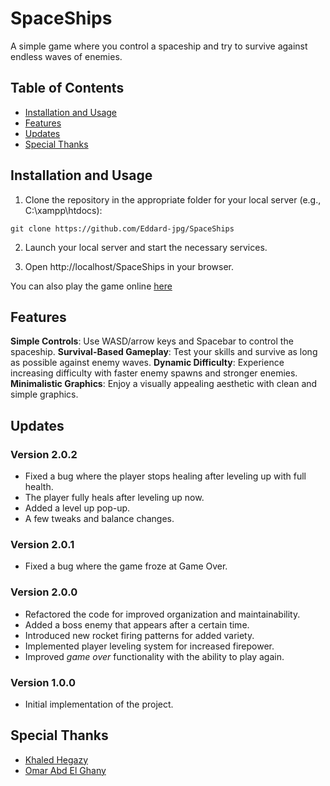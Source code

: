 # SpaceShips

A simple game where you control a spaceship and try to survive against endless waves of enemies.

## Table of Contents

- [Installation and Usage](#installation-and-usage)
- [Features](#features)
- [Updates](#updates)
- [Special Thanks](#special-thanks)

## Installation and Usage

1. Clone the repository in the appropriate folder for your local server (e.g., C:\xampp\htdocs):
```shell
git clone https://github.com/Eddard-jpg/SpaceShips
```
2. Launch your local server and start the necessary services.

3. Open http://localhost/SpaceShips in your browser.

You can also play the game online [here](https://eddard-jpg.github.io/SpaceShips/)

## Features

**Simple Controls**: Use WASD/arrow keys and Spacebar to control the spaceship.
**Survival-Based Gameplay**: Test your skills and survive as long as possible against enemy waves.
**Dynamic Difficulty**: Experience increasing difficulty with faster enemy spawns and stronger enemies.
**Minimalistic Graphics**: Enjoy a visually appealing aesthetic with clean and simple graphics.

## Updates

### Version 2.0.2

- Fixed a bug where the player stops healing after leveling up with full health.
- The player fully heals after leveling up now.
- Added a level up pop-up.
- A few tweaks and balance changes.

### Version 2.0.1

- Fixed a bug where the game froze at Game Over.

### Version 2.0.0

- Refactored the code for improved organization and maintainability.
- Added a boss enemy that appears after a certain time.
- Introduced new rocket firing patterns for added variety.
- Implemented player leveling system for increased firepower.
- Improved *game over* functionality with the ability to play again.

### Version 1.0.0

- Initial implementation of the project.

## Special Thanks

- [Khaled Hegazy](https://github.com/KhaledHegazy222)
- [Omar Abd El Ghany](https://github.com/Omar622)
